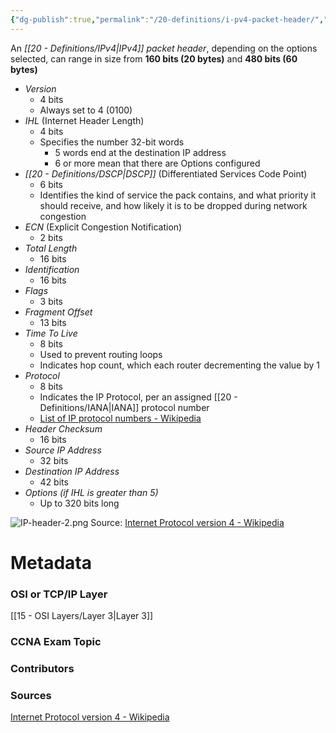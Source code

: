 ```yaml
---
{"dg-publish":true,"permalink":"/20-definitions/i-pv4-packet-header/","tags":["defs_ccna"]}
---
```


An *[[20 - Definitions/IPv4\|IPv4]] packet header*, depending on the options selected, can range in size from **160 bits (20 bytes)** and **480 bits (60 bytes)**
- *Version*
	- 4 bits
	- Always set to 4 (0100)
- *IHL* (Internet Header Length)
	- 4 bits
	- Specifies the number 32-bit words
		- 5 words end at the destination IP address
		- 6 or more mean that there are Options configured
- *[[20 - Definitions/DSCP\|DSCP]]* (Differentiated Services Code Point)
	- 6 bits
	- Identifies the kind of service the pack contains, and what priority it should receive, and how likely it is to be dropped during network congestion
- *ECN* (Explicit Congestion Notification)
	- 2 bits
- *Total Length*
	- 16 bits
- *Identification*
	- 16 bits
- *Flags*
	- 3 bits
- *Fragment Offset*
	- 13 bits
- *Time To Live*
	- 8 bits
	- Used to prevent routing loops
	- Indicates hop count, which each router decrementing the value by 1
- *Protocol*
	- 8 bits
	- Indicates the IP Protocol, per an assigned [[20 - Definitions/IANA\|IANA]] protocol number
	- [List of IP protocol numbers - Wikipedia](https://en.wikipedia.org/wiki/List_of_IP_protocol_numbers)
- *Header Checksum*
	- 16 bits
- *Source IP Address*
	- 32 bits
- *Destination IP Address*
	- 42 bits
- *Options (if IHL is greater than 5)*
	- Up to 320 bits long

![IP-header-2.png](/img/user/CCNA/Attachments/IP-header-2.png)
Source: [Internet Protocol version 4 - Wikipedia](https://en.wikipedia.org/wiki/Internet_Protocol_version_4#Header)




# Metadata
### OSI or TCP/IP Layer
[[15 - OSI Layers/Layer 3\|Layer 3]]
### CCNA Exam Topic

### Contributors

### Sources
[Internet Protocol version 4 - Wikipedia](https://en.wikipedia.org/wiki/Internet_Protocol_version_4)
